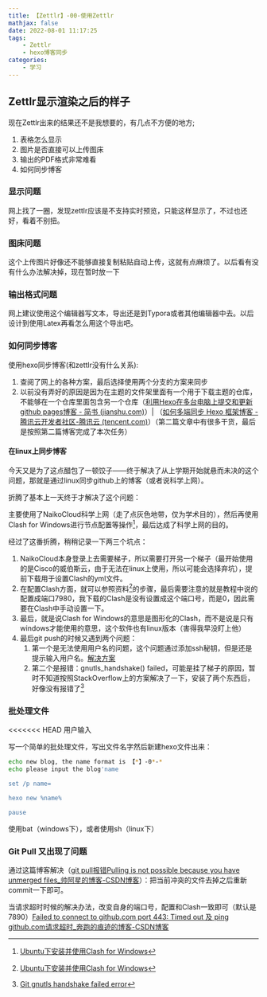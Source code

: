 ```yaml
---
title: 【Zettlr】-00-使用Zettlr
mathjax: false
date: 2022-08-01 11:17:25
tags:
    - Zettlr
    - hexo博客同步
categories:
    - 学习
---
```



## Zettlr显示渲染之后的样子

现在Zettlr出来的结果还不是我想要的，有几点不方便的地方;
1. 表格怎么显示
2. 图片是否直接可以上传图床
3. 输出的PDF格式非常难看
4. 如何同步博客

<!--more-->

### 显示问题

网上找了一圈，发现zettlr应该是不支持实时预览，只能这样显示了，不过也还好，看着不别扭。

### 图床问题

这个上传图片好像还不能够直接复制粘贴自动上传，这就有点麻烦了。以后看有没有什么办法解决掉，现在暂时放一下

### 输出格式问题

网上建议使用这个编辑器写文本，导出还是到Typora或者其他编辑器中去。以后设计到使用Latex再看怎么用这个导出吧。


### 如何同步博客

使用hexo同步博客(和zettlr没有什么关系):
1. 查阅了网上的各种方案，最后选择使用两个分支的方案来同步
2. 以前没有弄好的原因是因为在主题的文件架里面有一个用于下载主题的仓库，不能够在一个仓库里面包含另一个仓库（[利用Hexo在多台电脑上提交和更新github pages博客 - 简书 (jianshu.com)](https://www.jianshu.com/p/0b1fccce74e0/)）| （[如何多端同步 Hexo 框架博客 - 腾讯云开发者社区-腾讯云 (tencent.com)](https://cloud.tencent.com/developer/article/1365689)）（第二篇文章中有很多干货，最后是按照第二篇博客完成了本次任务）

#### 在linux上同步博客

今天又是为了这点醋包了一顿饺子——终于解决了从上学期开始就悬而未决的这个问题，那就是通过linux同步github上的博客（或者说科学上网）。

折腾了基本上一天终于才解决了这个问题：

主要使用了NaikoCloud科学上网（走了点灰色地带，仅为学术目的），然后再使用Clash for Windows进行节点配置等操作[^1]，最后达成了科学上网的目的。

经过了这番折腾，稍稍记录一下两三个坑点：
1. NaikoCloud本身登录上去需要梯子，所以需要打开另一个梯子（最开始使用的是Cisco的威伯斯云，由于无法在linux上使用，所以可能会选择弃坑），提前下载用于设置Clash的yml文件。
2. 在配置Clash方面，就可以参照资料[^1]的步骤，最后需要注意的就是教程中说的配置成端口7980，我下载的Clash是没有设置成这个端口号，而是0，因此需要在Clash中手动设置一下。
3. 最后，就是说Clash for Windows的意思是图形化的Clash，而不是说是只有windows才能使用的意思，这个软件也有linux版本（害得我早没盯上他）
4. 最后git push的时候又遇到两个问题：
    1. 第一个是无法使用用户名的问题，这个问题通过添加ssh秘钥，但是还是提示输入用户名。[解决方案](https://blog.csdn.net/wei_yanwen/article/details/125929532)
    2. 第二个是报错：gnutls_handshake() failed，可能是挂了梯子的原因，暂时不知道按照StackOverflow上的方案解决了一下，安装了两个东西后，好像没有报错了[^2]

### 批处理文件

<<<<<<< HEAD
用户输入

写一个简单的批处理文件，写出文件名字然后新建hexo文件出来：

```bash
echo new blog, the name format is 【*】-0*-*
echo please input the blog'name

set /p name=

hexo new %name%

pause
```

使用bat（windows下），或者使用sh（linux下）

[^1]: [Ubuntu下安装并使用Clash for Windows](https://www.cnblogs.com/Jiang13537/p/15571504.html)
[^2]: [Git gnutls handshake failed error](https://stackoverflow.com/questions/52379234/git-gnutls-handshake-failed-error-in-the-pull-function)


### Git Pull 又出现了问题

通过这篇博客解决（[git pull报错Pulling is not possible because you have unmerged files_帅阿星的博客-CSDN博客](https://blog.csdn.net/wy01272454/article/details/72846365)）：把当前冲突的文件去掉之后重新commit一下即可。

当请求超时时候的解决办法，改变自身的端口号，配置和Clash一致即可（默认是7890）[Failed to connect to github.com port 443: Timed out 及 ping github.com请求超时_奔跑的痕迹的博客-CSDN博客](https://blog.csdn.net/qq_34817440/article/details/106420689)


